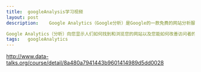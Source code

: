 ```yaml
---
title:  googleAnalysis学习视频
layout: post
description:    Google Analytics（Google分析）是Google的一款免费的网站分析服务，自从其诞生以来，即广受好评。Google Analytics功能非常强大，只要在网站的页面上加入一段代码，就可以提供的丰富详尽的图表式报告。

Google Analytics（分析）向您显示人们如何找到和浏览您的网站以及您能如何改善访问者的体验。提高您的网站投资回报率、增加转换，在网上获取更多收益。
tags:   googleAnalytics
---
```

http://www.data-talks.org/course/detail/8a480a7941443b9601414989d5dd0028
